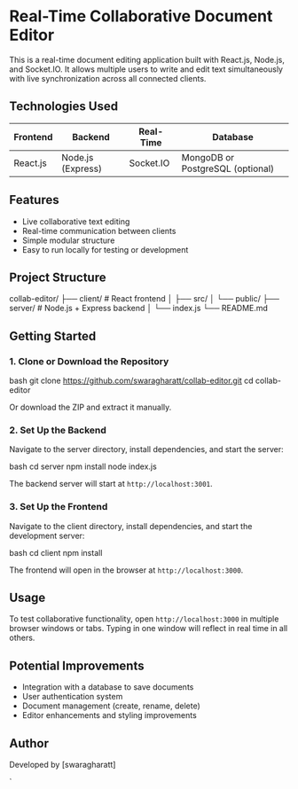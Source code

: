 
# Real-Time Collaborative Document Editor

This is a real-time document editing application built with React.js, Node.js, and Socket.IO. It allows multiple users to write and edit text simultaneously with live synchronization across all connected clients.

## Technologies Used

| Frontend | Backend | Real-Time | Database |
|----------|---------|-----------|----------|
| React.js | Node.js (Express) | Socket.IO | MongoDB or PostgreSQL (optional) |

## Features

- Live collaborative text editing
- Real-time communication between clients
- Simple modular structure
- Easy to run locally for testing or development

## Project Structure

collab-editor/
├── client/         # React frontend
│   ├── src/
│   └── public/
├── server/         # Node.js + Express backend
│   └── index.js
└── README.md


## Getting Started

### 1. Clone or Download the Repository

bash
git clone https://github.com/swaragharatt/collab-editor.git
cd collab-editor

Or download the ZIP and extract it manually.

### 2. Set Up the Backend

Navigate to the server directory, install dependencies, and start the server:

bash
cd server
npm install
node index.js

The backend server will start at `http://localhost:3001`.

### 3. Set Up the Frontend

Navigate to the client directory, install dependencies, and start the development server:

bash
cd client
npm install


The frontend will open in the browser at `http://localhost:3000`.

## Usage
To test collaborative functionality, open `http://localhost:3000` in multiple browser windows or tabs. Typing in one window will reflect in real time in all others.

## Potential Improvements
* Integration with a database to save documents
* User authentication system
* Document management (create, rename, delete)
* Editor enhancements and styling improvements

## Author
Developed by [swaragharatt]

`
